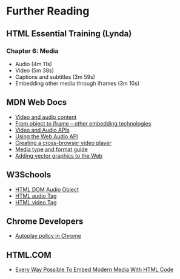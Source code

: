 # Further Reading

## HTML Essential Training (Lynda)

### Chapter 6: Media

- Audio (4m 11s)
- Video (5m 38s)
- Captions and subtitles (3m 59s)
- Embedding other media through iframes (3m 10s)

## MDN Web Docs

- [Video and audio content](https://developer.mozilla.org/en-US/docs/Learn/HTML/Multimedia_and_embedding/Video_and_audio_content)
- [From object to iframe – other embedding technologies](https://developer.mozilla.org/en-US/docs/Learn/HTML/Multimedia_and_embedding/Other_embedding_technologies)
- [Video and Audio APIs](https://developer.mozilla.org/en-US/docs/Learn/JavaScript/Client-side_web_APIs/Video_and_audio_APIs)
- [Using the Web Audio API](https://developer.mozilla.org/en-US/docs/Web/API/Web_Audio_API/Using_Web_Audio_API)
- [Creating a cross-browser video player](https://developer.mozilla.org/en-US/docs/Web/Guide/Audio_and_video_delivery/cross_browser_video_player)
- [Media type and format guide](https://developer.mozilla.org/en-US/docs/Web/Media/Formats)
- [Adding vector graphics to the Web](https://developer.mozilla.org/en-US/docs/Learn/HTML/Multimedia_and_embedding/Adding_vector_graphics_to_the_Web)

## W3Schools

- [HTML DOM Audio Object](https://www.w3schools.com/jsref/dom_obj_audio.asp)
- [HTML audio Tag](https://www.w3schools.com/tags/tag_audio.asp)
- [HTML video Tag](https://www.w3schools.com/tags/tag_video.asp)

## Chrome Developers

- [Autoplay policy in Chrome](https://developer.chrome.com/blog/autoplay/)

## HTML.COM

- [Every Way Possible To Embed Modern Media With HTML Code](https://html.com/media/)
